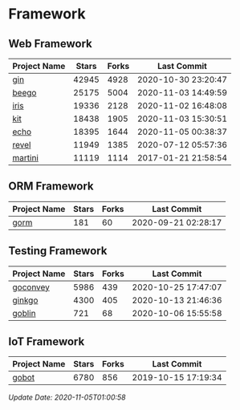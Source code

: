 # Framework

## Web Framework
| Project Name | Stars | Forks | Last Commit |
| ------------ | ----- | ----- | ----------- |
| [gin](https://github.com/gin-gonic/gin) | 42945 | 4928 | 2020-10-30 23:20:47 |
| [beego](https://github.com/astaxie/beego) | 25175 | 5004 | 2020-11-03 14:49:59 |
| [iris](https://github.com/kataras/iris) | 19336 | 2128 | 2020-11-02 16:48:08 |
| [kit](https://github.com/go-kit/kit) | 18438 | 1905 | 2020-11-03 15:30:51 |
| [echo](https://github.com/labstack/echo) | 18395 | 1644 | 2020-11-05 00:38:37 |
| [revel](https://github.com/revel/revel) | 11949 | 1385 | 2020-07-12 05:57:36 |
| [martini](https://github.com/go-martini/martini) | 11119 | 1114 | 2017-01-21 21:58:54 |

## ORM Framework
| Project Name | Stars | Forks | Last Commit |
| ------------ | ----- | ----- | ----------- |
| [gorm](https://github.com/jinzhu/gorm) | 181 | 60 | 2020-09-21 02:28:17 |

## Testing Framework
| Project Name | Stars | Forks | Last Commit |
| ------------ | ----- | ----- | ----------- |
| [goconvey](https://github.com/smartystreets/goconvey) | 5986 | 439 | 2020-10-25 17:47:07 |
| [ginkgo](https://github.com/onsi/ginkgo) | 4300 | 405 | 2020-10-13 21:46:36 |
| [goblin](https://github.com/franela/goblin) | 721 | 68 | 2020-10-06 15:55:58 |

## IoT Framework
| Project Name | Stars | Forks | Last Commit |
| ------------ | ----- | ----- | ----------- |
| [gobot](https://github.com/hybridgroup/gobot) | 6780 | 856 | 2019-10-15 17:19:34 |

*Update Date: 2020-11-05T01:00:58*